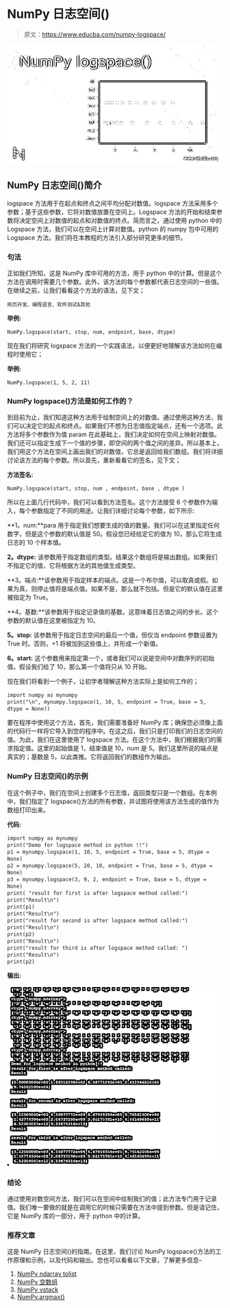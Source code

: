 # NumPy 日志空间()

> 原文：<https://www.educba.com/numpy-logspace/>

![NumPy logspace()](img/198d18e0943ecfd8865377645c94bfbe.png)



## NumPy 日志空间()简介

logspace 方法用于在起点和终点之间平均分配对数值。logspace 方法采用多个参数；基于这些参数，它将对数值放置在空间上。Logspace 方法的开始和结束参数将决定空间上对数值的起点和对数值的终点。简而言之，通过使用 python 中的 Logspace 方法，我们可以在空间上计算对数值。python 的 numpy 包中可用的 Logspace 方法。我们将在本教程的方法引入部分研究更多的细节。

### 句法

正如我们所知，这是 NumPy 库中可用的方法，用于 python 中的计算。但是这个方法在调用时需要几个参数。此外，该方法的每个参数都代表日志空间的一些值。在继续之前，让我们看看这个方法的语法，见下文；

<small>网页开发、编程语言、软件测试&其他</small>

**举例:**

```
NumPy.logspace(start, stop, num, endpoint, base, dtype)
```

现在我们将研究 logspace 方法的一个实践语法，以便更好地理解该方法如何在编程时使用它；

**举例:**

```
NumPy.logspace(1, 5, 2, 11)
```

### NumPy logspace()方法是如何工作的？

到目前为止，我们知道这种方法用于绘制空间上的对数值。通过使用这种方法，我们可以决定它的起点和终点。如果我们不想为日志值指定端点，还有一个选项。此方法将多个参数作为值 param 在此基础上，我们决定如何在空间上映射对数值。我们还可以指定生成下一个值的步骤，即空间的两个值之间的差异。所以基本上，我们用这个方法在空间上画出我们的对数值，它总是返回给我们数组。我们将详细讨论该方法的每个参数。所以首先，重新看看它的签名，见下文；

**方法签名:**

```
NumPy.logspace(start, stop, num , endpoint, base , dtype )
```

所以在上面几行代码中，我们可以看到方法签名。这个方法接受 6 个参数作为输入，每个参数指定了不同的用途。让我们详细讨论每个参数，如下所示:

**1。num:**para 用于指定我们想要生成的值的数量。我们可以在这里指定任何数字，但是这个参数的默认值是 50。假设您已经给定它的值为 10，那么它将生成日志的 10 个样本值。

**2。dtype:** 该参数用于指定数组的类型。结果这个数组将是输出数组。如果我们不指定它的值，它将根据方法的其他值生成类型。

**3。端点:**该参数用于指定样本的端点。这是一个布尔值，可以取真或假。如果为真，则停止值将是端点值。如果不是，那么就不包括。但是它的默认值在这里被指定为 True。

**4。基数:**该参数用于指定记录值的基数。这意味着日志值之间的步长。这个参数的默认值在这里被指定为 10。

**5。stop:** 该参数用于指定日志空间的最后一个值，但仅当 endpoint 参数设置为 True 时。否则，+1 将被加到这些值上，并形成一个新值。

**6。start:** 这个参数用来指定第一个，或者我们可以说是空间中对数序列的初始值。假设我们给了 10，那么第一个值将只从 10 开始。

现在我们将看到一个例子，让初学者理解这种方法实际上是如何工作的；

```
import numpy as mynumpy
print("\n", mynumpy.logspace(1, 10, 5, endpoint = True, base = 5, dtype = None))
```

要在程序中使用这个方法，首先，我们需要准备好 NumPy 库；确保您必须像上面的代码行一样将它导入到您的程序中。在这之后，我们只是打印我们的日志空间的值。为此，我们在这里使用了 logspace 方法。在这个方法中，我们根据我们的需求指定值。这里的起始值是 1，结束值是 10，num 是 5。我们这里所说的端点是真实的；基数是 5，以此类推。它将返回我们的数组作为输出。

### NumPy 日志空间()的示例

在这个例子中，我们在空间上创建多个日志值，返回类型只是一个数组。在本例中，我们指定了 logspace()方法的所有参数，并试图将使用该方法生成的值作为数组打印出来。

**代码:**

```
import numpy as mynumpy
print("Demo for logspace method in python !!")
p1 = mynumpy.logspace(1, 10, 5, endpoint = True, base = 5, dtype = None)
p2 = mynumpy.logspace(5, 20, 10, endpoint = True, base = 5, dtype = None)
p3 = mynumpy.logspace(3, 9, 2, endpoint = True, base = 5, dtype = None)
print( "result for first is after logspace method called:")
print("Result\n")
print(p1)
print("Result\n")
print("result for second is after logspace method called:")
print("Result\n")
print(p2)
print("Result\n")
print("result for third is after logspace method called: ")
print("Result\n")
print(p2)
```

**输出:**

![NumPy logspace() output](img/7912a56b1cd4ca170cfc86e3e8dfb1d9.png)



### 结论

通过使用对数空间方法，我们可以在空间中绘制我们的值；此方法专门用于记录值。我们唯一要做的就是在调用它的时候只需要在方法中提到参数。但是请记住，它是 NumPy 库的一部分，用于 python 中的计算。

### 推荐文章

这是 NumPy 日志空间()的指南。在这里，我们讨论 NumPy logspace()方法的工作原理和示例，以及代码和输出。您也可以看看以下文章，了解更多信息–

1.  [NumPy ndarray tolist](https://www.educba.com/numpy-ndarray-tolist/)
2.  [NumPy 空数组](https://www.educba.com/numpy-empty-array/)
3.  [NumPy vstack](https://www.educba.com/numpy-vstack/)
4.  [NumPy.argmax()](https://www.educba.com/numpy-argmax/)





